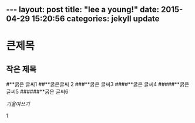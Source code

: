 \---
layout: post
title:  "lee a  young!"
date:   2015-04-29 15:20:56
categories: jekyll update
---

큰제목
========
작은 제목
----------

#**굵은 글씨1
##**굵은글씨 2
###**굵은 글씨3
####**굵은 글씨4
#####**굵은 글씨5
######**굵은 글씨6


*기울여쓰기*

1
